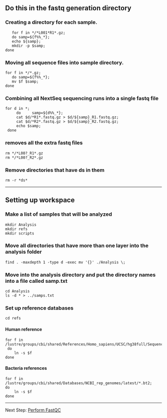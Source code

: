 
## Do this in the fastq generation directory

### Creating a directory for each sample.
```
   for f in */*L001*R1*.gz;
   do samp=${f%%_*};
   echo ${samp};
   mkdir -p $samp;
done
```
### Moving all sequence files into sample directory.
```
for f in */*.gz;
   do samp=${f%%_*};
   mv $f $samp;
done
```

### Combining all NextSeq sequencing runs into a single fastq file
```
for d in *;
     do     samp=${d%%_*};
     cat $d/*R1*.fastq.gz > $d/${samp}_R1.fastq.gz;
     cat $d/*R2*.fastq.gz > $d/${samp}_R2.fastq.gz;
     echo $samp;
 done
```
### removes all the extra fastq files
```
rm */*L00?_R1*.gz
rm */*L00?_R2*.gz
```

### Remove directories that have ds in them
```
rm -r *ds*
```
***
## Setting up workspace
### Make a list of samples that will be analyzed
```
mkdir Analysis
mkdir refs
mkdir scripts
```
### Move all directories that have more than one layer into the analysis folder
```
find . -maxdepth 1 -type d -exec mv '{}' ./Analysis \;
```

### Move into the analysis directory and put the directory names into a file called samp.txt
```
cd Analysis
ls -d * > ../samps.txt
```

### Set up reference databases
```
cd refs 
```

#### Human reference
```
for f in /lustre/groups/cbi/shared/References/Homo_sapiens/UCSC/hg38full/Sequence/Bowtie2Index/*.bt2;
 do
    ln -s $f
done
```
#### Bacteria references
```
for f in /lustre/groups/cbi/shared/Databases/NCBI_rep_genomes/latest/*.bt2;
do
    ln -s $f
done
```
***
Next Step: [Perform FastQC](fastqc.md)
